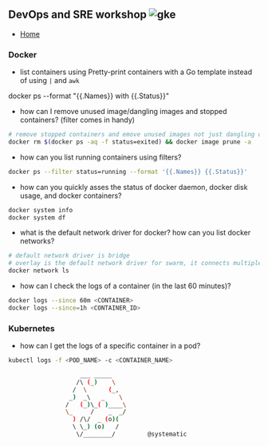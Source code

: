 ## DevOps and SRE workshop ![gke](https://github.com/dejanu/cheetcity/blob/gh-pages/src/gke.svg?raw=true)

* [Home](index.md)

### Docker

* list containers using Pretty-print containers with a Go template instead of using `|` and `awk`

 docker ps --format "{{.Names}} with {{.Status}}"

* how can I remove unused image/dangling images and stopped containers? (filter comes in handy)
```bash
# remove stopped containers and emove unused images not just dangling ones
docker rm $(docker ps -aq -f status=exited) && docker image prune -a
```
* how can you list running containers using filters?
```bash
docker ps --filter status=running --format '{{.Names}} {{.Status}}'
```
* how can you quickly asses the status of docker daemon, docker disk usage, and docker containers?
```bash
docker system info
docker system df
```
* what is the default network driver for docker? how can you list docker networks?
```bash
# default network driver is bridge
# overlay is the default network driver for swarm, it connects multiple Docker daemons together and enable swarm services to communicate with each other
docker network ls
```
* how can I check the logs of a container (in the last 60 minutes)?
```bash
docker logs --since 60m <CONTAINER>
docker logs --since=1h <CONTAINER_ID>
```
### Kubernetes

* how can I get the logs of a specific container in a pod?
```bash
kubectl logs -f <POD_NAME> -c <CONTAINER_NAME>
```

```bash
                    ___ _____
                   /\ (_)    \
                  /  \      (_,
                 _)  _\   _    \
                /   (_)\_( )____\
                \_     /    _  _/
                  ) /\/  _ (o)(
                  \ \_) (o)   /
                   \/________/         @systematic
```